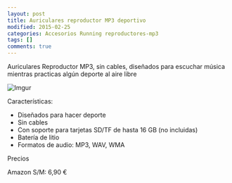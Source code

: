 ```yaml
---
layout: post
title: Auriculares reproductor MP3 deportivo
modified: 2015-02-25
categories: Accesorios Running reproductores-mp3
tags: []
comments: true
---
```


Auriculares Reproductor MP3, sin cables, diseñados para escuchar música mientras practicas algún deporte al aire libre

![Imgur](http://i.imgur.com/wsOtf2Y.jpg? "Auriculares Reproductor mp3")

Características:

 - Diseñados para hacer deporte
 - Sin cables
 - Con soporte para tarjetas SD/TF de hasta 16 GB (no incluidas)
 - Batería de litio
 - Formatos de audio: MP3, WAV, WMA

Precios

Amazon S/M: 6,90 €